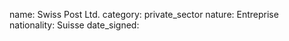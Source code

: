 name: Swiss Post Ltd. 
category: private_sector
nature:  Entreprise
nationality: Suisse
date_signed:
    
